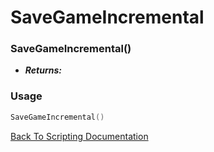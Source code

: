 # SaveGameIncremental

### SaveGameIncremental()
- ***Returns:*** 

### Usage

```Lua
SaveGameIncremental()
```


[Back To Scripting Documentation](../README.md)
